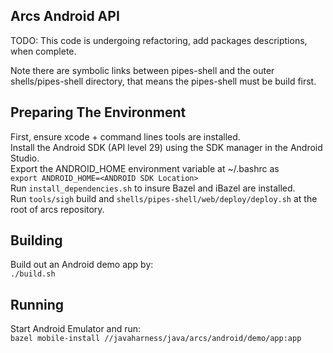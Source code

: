 ## Arcs Android API

TODO: This code is undergoing refactoring, add packages descriptions, when complete.

Note there are symbolic links between pipes-shell and
the outer shells/pipes-shell directory, that means the pipes-shell
must be build first.

## Preparing The Environment
First, ensure xcode + command lines tools are installed.  
Install the Android SDK (API level 29) using the SDK manager in the Android Studio.  
Export the ANDROID_HOME environment variable at ~/.bashrc as  
`export ANDROID_HOME=<ANDROID SDK Location>`  
Run `install_dependencies.sh` to insure Bazel and iBazel are installed.  
Run `tools/sigh` build and `shells/pipes-shell/web/deploy/deploy.sh` at the root of arcs repository.  

## Building
Build out an Android demo app by:  
`./build.sh`

## Running
Start Android Emulator and run:  
`bazel mobile-install //javaharness/java/arcs/android/demo/app:app`  
